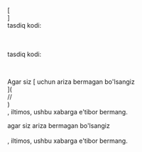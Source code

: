 [<br host>]<br action>tasdiq kodi:<br code>

<br url><br action>tasdiq kodi:

<br code>

Agar siz [ uchun ariza bermagan bo'lsangiz<br host>](<br protocol>//<br host>)<br action>, iltimos, ushbu xabarga e'tibor bermang.

agar siz ariza bermagan bo'lsangiz<br url><br action>, iltimos, ushbu xabarga e'tibor bermang.
